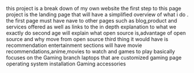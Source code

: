this project is a break down of my own website
the first step to this page project is the landing page that will have a simplified overview of what i do .
the first page must have nave to other pages such as blog,product and services offered as well as links to the  in depth explanation to what we exactly do
second age will explain what open source is,advantage of open source and why move from open source
third thing it would have is recommendation
entertainment sections will have movie recommendations,anime,movies to watch and games to play basically focuses on the Gaming branch
laptops that are customized
gaming page
operating system installation
Gaming accessories 

